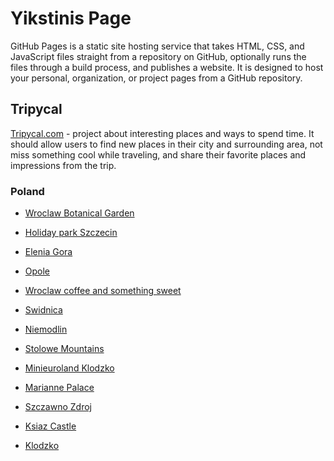 # Yikstinis Page

GitHub Pages is a static site hosting service that takes HTML, CSS, and
JavaScript files straight from a repository on GitHub, optionally runs the files
through a build process, and publishes a website. It is designed to host your
personal, organization, or project pages from a GitHub repository.

## Tripycal

[Tripycal.com](https://tripycal.com/) - project about interesting places and
ways to spend time. It should allow users to find new places in their city and
surrounding area, not miss something cool while traveling, and share their
favorite places and impressions from the trip.

### Poland

- [Wroclaw Botanical Garden](https://tripycal.com/posts/A-quiet-walk-to-Wroclaw-Botanical-Garden-64e46adcc9eb251f67099706)

- [Holiday park Szczecin](https://tripycal.com/posts/Holiday-park-Szczecin-One-day-city-exploring-651471fa70e1f6e7669f5f81)

- [Elenia Gora](https://tripycal.com/posts/Spending-time-among-Jelenia-Gora-notible-locations-65ea290664bef9d8c8f82423)

- [Opole](https://tripycal.com/posts/Opole-Trip-Venice-on-Mlynowka-Piast-Tower-Rynek-661d78242433c0d7e0499602)

- [Wroclaw coffee and something sweet](https://tripycal.com/posts/Morning-coffee-in-Wroclaw-And-something-sweet-66274f96b3de2eebcd0bd1e4)

- [Swidnica](https://tripycal.com/posts/Swidnica-Day-Trip-to-UNESCO-World-Heritage-Site-663ca5d6abc258ca868660fa)

- [Niemodlin](https://tripycal.com/posts/Discovering-Poland-Castles-Niemodlin-Deers-and-sculpture-park-663cc560d9c8a911f11d789e)

- [Stolowe Mountains](https://tripycal.com/posts/Hiking-to-Polands-Narnia-Stolowe-Mountains-64e46adcc9eb251f67099706)

- [Minieuroland Klodzko](https://tripycal.com/posts/Minieuroland-A-Fairytale-for-Kids-near-Klodzko-66f02bf26573eaf399bdeba5)

- [Marianne Palace](https://tripycal.com/posts/Hidden-Gem-near-Wroclaw-Discover-Marianne-Palace-670937cf7aa9ecb1cdab7a1e)

- [Szczawno Zdroj](https://tripycal.com/posts/Escape-to-Szczawno-Zdroj-Polands-Historic-Spa-670902919fe17d555abf3879)

- [Ksiaz Castle](https://tripycal.com/posts/Amusing-day-trip-from-Wroclaw-Ksiaz-Castle-670a33818805348daab5da71)

- [Klodzko](https://tripycal.com/posts/Klodzko-A-Day-in-Lower-Silesias-Oldest-Town-670cc5ac47a50ae07d9dd1f9)
